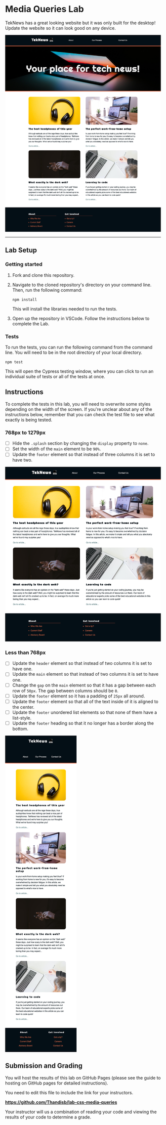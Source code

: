 # Media Queries Lab

TekNews has a great looking website but it was only built for the desktop! Update the website so it can look good on any device.

![Wide default view](./assets/wide-view.png)

---

## Lab Setup

### Getting started

1. Fork and clone this repository.

1. Navigate to the cloned repository's directory on your command line. Then, run the following command:

   ```
   npm install
   ```

   This will install the libraries needed to run the tests.

1. Open up the repository in VSCode. Follow the instructions below to complete the Lab.

### Tests

To run the tests, you can run the following command from the command line. You will need to be in the root directory of your local directory.

```
npm test
```

This will open the Cypress testing window, where you can click to run an individual suite of tests or all of the tests at once.

## Instructions

To complete the tests in this lab, you will need to overwrite some styles depending on the width of the screen. If you're unclear about any of the instructions below, remember that you can check the test file to see what exactly is being tested.

### 768px to 1279px

- [ ] Hide the `.splash` section by changing the `display` property to `none`.
- [ ] Set the width of the `main` element to be `90%`.
- [ ] Update the `footer` element so that instead of three columns it is set to have two.

![Medium view](./assets/medium-view.png)

### Less than 768px

- [ ] Update the `header` element so that instead of two columns it is set to have one.
- [ ] Update the `main` element so that instead of two columns it is set to have one.
- [ ] Change the `gap` on the `main` element so that it has a gap between each row of `50px`. The gap between columns should be `0`.
- [ ] Update the `footer` element so it has a padding of `25px` all around.
- [ ] Update the `footer` element so that all of the text inside of it is aligned to the center.
- [ ] Update the `footer` unordered list elements so that none of them have a list-style.
- [ ] Update the `footer` heading so that it no longer has a border along the bottom.

![Narrow view](./assets/narrow-view.png)

## Submission and Grading

You will host the results of this lab on GitHub Pages (please see the guide to hosting on GitHub pages for detailed instructions).

You need to edit this file to include the link for your instructors.

**https://github.com/Thandisb/lab-css-media-queries**

Your instructor will us a combination of reading your code and viewing the results of your code to determine a grade.
